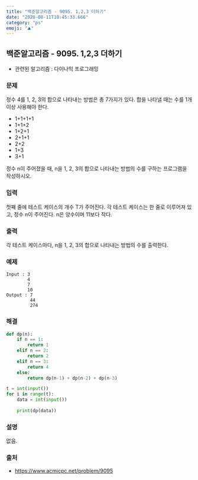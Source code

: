 ```yaml
---
title: "백준알고리즘 - 9095. 1,2,3 더하기"
date: "2020-08-11T10:45:33.666"
category: "ps"
emoji: "⛰"
---
```


## 백준알고리즘 - 9095. 1,2,3 더하기

- 관련된 알고리즘 : 다이나믹 프로그래밍

### 문제

정수 4를 1, 2, 3의 합으로 나타내는 방법은 총 7가지가 있다. 합을 나타낼 때는 수를 1개 이상 사용해야 한다.

- 1+1+1+1
- 1+1+2
- 1+2+1
- 2+1+1
- 2+2
- 1+3
- 3+1

정수 n이 주어졌을 때, n을 1, 2, 3의 합으로 나타내는 방법의 수를 구하는 프로그램을 작성하시오.

### 입력

첫째 줄에 테스트 케이스의 개수 T가 주어진다. 각 테스트 케이스는 한 줄로 이루어져 있고, 정수 n이 주어진다. n은 양수이며 11보다 작다.

### 출력

각 테스트 케이스마다, n을 1, 2, 3의 합으로 나타내는 방법의 수를 출력한다.

### 예제

```
Input : 3
        4
        7
        10
Output : 7
         44
         274
```

### 해결

```python
def dp(n):
    if n == 1:
        return 1
    elif n == 2:
        return 2
    elif n == 3:
        return 4
    else:
        return dp(n-1) + dp(n-2) + dp(n-3)

t = int(input())
for i in range(t):
    data = int(input())
    
    print(dp(data))
```

### 설명

없음.

### 출처

- https://www.acmicpc.net/problem/9095
